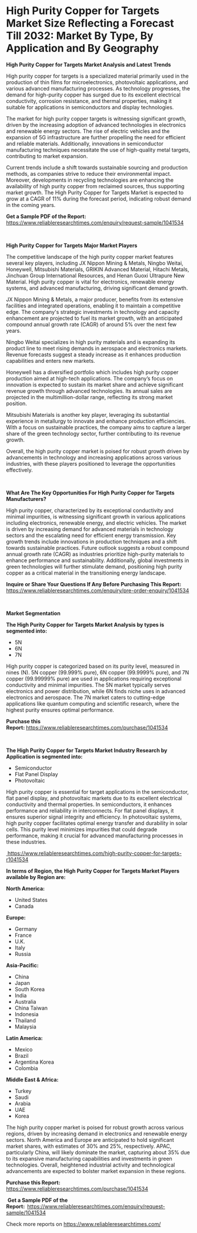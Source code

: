 <p><h1>High Purity Copper for Targets Market Size Reflecting a Forecast Till 2032: Market By Type, By Application and By Geography</h1></p><p><strong>High Purity Copper for Targets Market Analysis and Latest Trends</strong></p>
<p><p>High purity copper for targets is a specialized material primarily used in the production of thin films for microelectronics, photovoltaic applications, and various advanced manufacturing processes. As technology progresses, the demand for high-purity copper has surged due to its excellent electrical conductivity, corrosion resistance, and thermal properties, making it suitable for applications in semiconductors and display technologies.</p><p>The market for high purity copper targets is witnessing significant growth, driven by the increasing adoption of advanced technologies in electronics and renewable energy sectors. The rise of electric vehicles and the expansion of 5G infrastructure are further propelling the need for efficient and reliable materials. Additionally, innovations in semiconductor manufacturing techniques necessitate the use of high-quality metal targets, contributing to market expansion.</p><p>Current trends include a shift towards sustainable sourcing and production methods, as companies strive to reduce their environmental impact. Moreover, developments in recycling technologies are enhancing the availability of high purity copper from reclaimed sources, thus supporting market growth. The High Purity Copper for Targets Market is expected to grow at a CAGR of 11% during the forecast period, indicating robust demand in the coming years.</p></p>
<p><strong>Get a Sample PDF of the Report:&nbsp;</strong> <a href="https://www.reliableresearchtimes.com/enquiry/request-sample/1041534?utm_campaign=2937&utm_medium=2&utm_source=Github&utm_content=ia&utm_term=28032025&utm_id=high-purity-copper-for-targets">https://www.reliableresearchtimes.com/enquiry/request-sample/1041534</a></p>
<p>&nbsp;</p>
<p><strong>High Purity Copper for Targets Major Market Players</strong></p>
<p><p>The competitive landscape of the high purity copper market features several key players, including JX Nippon Mining & Metals, Ningbo Weitai, Honeywell, Mitsubishi Materials, GRIKIN Advanced Material, Hitachi Metals, Jinchuan Group International Resources, and Henan Guoxi Ultrapure New Material. High purity copper is vital for electronics, renewable energy systems, and advanced manufacturing, driving significant demand growth.</p><p>JX Nippon Mining & Metals, a major producer, benefits from its extensive facilities and integrated operations, enabling it to maintain a competitive edge. The company's strategic investments in technology and capacity enhancement are projected to fuel its market growth, with an anticipated compound annual growth rate (CAGR) of around 5% over the next few years. </p><p>Ningbo Weitai specializes in high purity materials and is expanding its product line to meet rising demands in aerospace and electronics markets. Revenue forecasts suggest a steady increase as it enhances production capabilities and enters new markets.</p><p>Honeywell has a diversified portfolio which includes high purity copper production aimed at high-tech applications. The company’s focus on innovation is expected to sustain its market share and achieve significant revenue growth through advanced technologies. Its annual sales are projected in the multimillion-dollar range, reflecting its strong market position.</p><p>Mitsubishi Materials is another key player, leveraging its substantial experience in metallurgy to innovate and enhance production efficiencies. With a focus on sustainable practices, the company aims to capture a larger share of the green technology sector, further contributing to its revenue growth.</p><p>Overall, the high purity copper market is poised for robust growth driven by advancements in technology and increasing applications across various industries, with these players positioned to leverage the opportunities effectively.</p></p>
<p>&nbsp;</p>
<p><strong>What Are The Key Opportunities For High Purity Copper for Targets Manufacturers?</strong></p>
<p><p>High purity copper, characterized by its exceptional conductivity and minimal impurities, is witnessing significant growth in various applications including electronics, renewable energy, and electric vehicles. The market is driven by increasing demand for advanced materials in technology sectors and the escalating need for efficient energy transmission. Key growth trends include innovations in production techniques and a shift towards sustainable practices. Future outlook suggests a robust compound annual growth rate (CAGR) as industries prioritize high-purity materials to enhance performance and sustainability. Additionally, global investments in green technologies will further stimulate demand, positioning high purity copper as a critical material in the transitioning energy landscape.</p></p>
<p><strong>Inquire or Share Your Questions If Any Before Purchasing This Report:</strong> <a href="https://www.reliableresearchtimes.com/enquiry/pre-order-enquiry/1041534?utm_campaign=2937&utm_medium=2&utm_source=Github&utm_content=ia&utm_term=28032025&utm_id=high-purity-copper-for-targets">https://www.reliableresearchtimes.com/enquiry/pre-order-enquiry/1041534</a></p>
<p>&nbsp;</p>
<p><strong>Market Segmentation</strong></p>
<p><strong>The High Purity Copper for Targets Market Analysis by types is segmented into:</strong></p>
<p><ul><li>5N</li><li>6N</li><li>7N</li></ul></p>
<p><p>High purity copper is categorized based on its purity level, measured in nines (N). 5N copper (99.999% pure), 6N copper (99.9999% pure), and 7N copper (99.99999% pure) are used in applications requiring exceptional conductivity and minimal impurities. The 5N market typically serves electronics and power distribution, while 6N finds niche uses in advanced electronics and aerospace. The 7N market caters to cutting-edge applications like quantum computing and scientific research, where the highest purity ensures optimal performance.</p></p>
<p><strong>Purchase this Report:&nbsp;</strong><a href="https://www.reliableresearchtimes.com/purchase/1041534?utm_campaign=2937&utm_medium=2&utm_source=Github&utm_content=ia&utm_term=28032025&utm_id=high-purity-copper-for-targets">https://www.reliableresearchtimes.com/purchase/1041534</a></p>
<p>&nbsp;</p>
<p><strong>The High Purity Copper for Targets Market Industry Research by Application is segmented into:</strong></p>
<p><ul><li>Semiconductor</li><li>Flat Panel Display</li><li>Photovoltaic</li></ul></p>
<p><p>High purity copper is essential for target applications in the semiconductor, flat panel display, and photovoltaic markets due to its excellent electrical conductivity and thermal properties. In semiconductors, it enhances performance and reliability in interconnects. For flat panel displays, it ensures superior signal integrity and efficiency. In photovoltaic systems, high purity copper facilitates optimal energy transfer and durability in solar cells. This purity level minimizes impurities that could degrade performance, making it crucial for advanced manufacturing processes in these industries.</p></p>
<p><a href="https://www.reliableresearchtimes.com/high-purity-copper-for-targets-r1041534?utm_campaign=2937&utm_medium=2&utm_source=Github&utm_content=ia&utm_term=28032025&utm_id=high-purity-copper-for-targets">&nbsp;https://www.reliableresearchtimes.com/high-purity-copper-for-targets-r1041534</a></p>
<p><strong>In terms of Region, the High Purity Copper for Targets Market Players available by Region are:</strong></p>
<p>
    <p> <strong> North America: </strong>
        <ul>
            <li>United States</li>
            <li>Canada</li>
        </ul>
        </p> 
    <p> <strong> Europe: </strong>
        <ul>
            <li>Germany</li>
            <li>France</li>
            <li>U.K.</li>
            <li>Italy</li>
            <li>Russia</li>
        </ul>
        </p> 
    <p> <strong> Asia-Pacific: </strong>
        <ul>
            <li>China</li>
            <li>Japan</li>
            <li>South Korea</li>
            <li>India</li>
            <li>Australia</li>
            <li>China Taiwan</li>
            <li>Indonesia</li>
            <li>Thailand</li>
            <li>Malaysia</li>
        </ul>
        </p> 
    <p> <strong> Latin America: </strong>
        <ul>
            <li>Mexico</li>
            <li>Brazil</li>
            <li>Argentina Korea</li>
            <li>Colombia</li>
        </ul>
        </p> 
    <p> <strong> Middle East & Africa: </strong>
        <ul>
            <li>Turkey</li>
            <li>Saudi</li>
            <li>Arabia</li>
            <li>UAE</li>
            <li>Korea</li>
        </ul>
    </p>
    </p>
<p><p>The high purity copper market is poised for robust growth across various regions, driven by increasing demand in electronics and renewable energy sectors. North America and Europe are anticipated to hold significant market shares, with estimates of 30% and 25%, respectively. APAC, particularly China, will likely dominate the market, capturing about 35% due to its expansive manufacturing capabilities and investments in green technologies. Overall, heightened industrial activity and technological advancements are expected to bolster market expansion in these regions.</p></p>
<p><strong>Purchase this Report: </strong><a href="https://www.reliableresearchtimes.com/purchase/1041534?utm_campaign=2937&utm_medium=2&utm_source=Github&utm_content=ia&utm_term=28032025&utm_id=high-purity-copper-for-targets">https://www.reliableresearchtimes.com/purchase/1041534</a></p>
<p>&nbsp;<strong>Get a Sample PDF of the Report:&nbsp;&nbsp;</strong><a href="https://www.reliableresearchtimes.com/enquiry/request-sample/1041534?utm_campaign=2937&utm_medium=2&utm_source=Github&utm_content=ia&utm_term=28032025&utm_id=high-purity-copper-for-targets">https://www.reliableresearchtimes.com/enquiry/request-sample/1041534</a></p>
<p><strong></strong></p>
<p>Check more reports on <a href="https://www.reliableresearchtimes.com/?utm_campaign=2937&utm_medium=2&utm_source=Github&utm_content=ia&utm_term=28032025&utm_id=high-purity-copper-for-targets">https://www.reliableresearchtimes.com/</a></p>